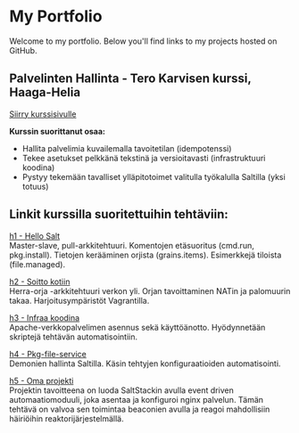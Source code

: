 # My Portfolio

Welcome to my portfolio. Below you'll find links to my projects hosted on GitHub.

## Palvelinten Hallinta - Tero Karvisen kurssi, Haaga-Helia

[Siirry kurssisivulle](https://terokarvinen.com/palvelinten-hallinta/)

**Kurssin suorittanut osaa:**

- Hallita palvelimia kuvailemalla tavoitetilan (idempotenssi)
- Tekee asetukset pelkkänä tekstinä ja versioitavasti (infrastruktuuri koodina)
- Pystyy tekemään tavalliset ylläpitotoimet valitulla työkalulla Saltilla (yksi totuus)

## Linkit kurssilla suoritettuihin tehtäviin:

[h1 - Hello Salt](https://github.com/HMJ3/linux-course/blob/main/assignments/h1.md)\
Master-slave, pull-arkkitehtuuri. Komentojen etäsuoritus (cmd.run, pkg.install). Tietojen kerääminen orjista (grains.items). Esimerkkejä tiloista (file.managed).

[h2 - Soitto kotiin](https://github.com/HMJ3/linux-course/blob/main/assignments/h2.md)\
Herra-orja -arkkitehtuuri verkon yli. Orjan tavoittaminen NATin ja palomuurin takaa. Harjoitusympäristöt Vagrantilla.

[h3 - Infraa koodina](https://github.com/HMJ3/linux-course/blob/main/assignments/h3.md)\
Apache-verkkopalvelimen asennus sekä käyttöänotto. Hyödynnetään skriptejä tehtävän automatisointiin.

[h4 - Pkg-file-service](https://github.com/HMJ3/linux-course/blob/main/assignments/h4.md)\
Demonien hallinta Saltilla. Käsin tehtyjen konfiguraatioiden automatisointi.

[h5 - Oma projekti](https://github.com/HMJ3/linux-course/blob/main/assignments/h5.md)\
Projektin tavoitteena on luoda SaltStackin avulla event driven automaatiomoduuli, joka asentaa ja konfiguroi nginx palvelun. Tämän tehtävä on valvoa sen toimintaa beaconien avulla ja reagoi mahdollisiin häiriöihin reaktorijärjestelmällä.

<!--
**HMJ3/HMJ3** is a ✨ _special_ ✨ repository because its `README.md` (this file) appears on your GitHub profile.

Here are some ideas to get you started:

- 🔭 I’m currently working on ...
- 🌱 I’m currently learning ...
- 👯 I’m looking to collaborate on ...
- 🤔 I’m looking for help with ...
- 💬 Ask me about ...
- 📫 How to reach me: ...
- 😄 Pronouns: ...
- ⚡ Fun fact: ...
-->

